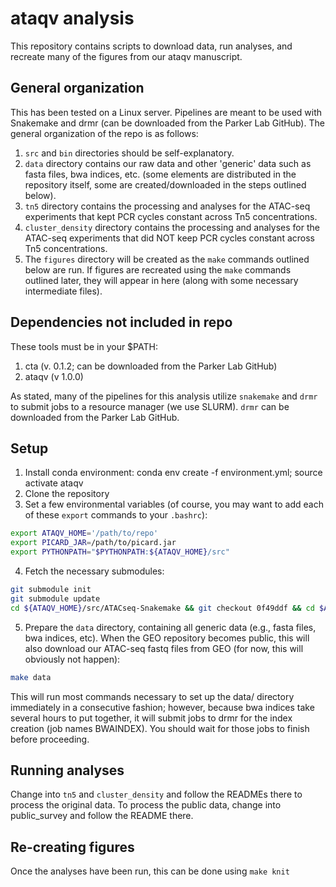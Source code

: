 # ataqv analysis
This repository contains scripts to download data, run analyses, and recreate many of the figures from our ataqv manuscript.

## General organization

This has been tested on a Linux server. Pipelines are meant to be used with Snakemake and drmr (can be downloaded from the Parker Lab GitHub). The general organization of the repo is as follows:

1. `src` and `bin` directories should be self-explanatory.
2. `data` directory contains our raw data and other 'generic' data such as fasta files, bwa indices, etc. (some elements are distributed in the repository itself, some are created/downloaded in the steps outlined below).
3. `tn5` directory contains the processing and analyses for the ATAC-seq experiments that kept PCR cycles constant across Tn5 concentrations.
4. `cluster_density` directory contains the processing and analyses for the ATAC-seq experiments that did NOT keep PCR cycles constant across Tn5 concentrations.
5. The `figures` directory will be created as the `make` commands outlined below are run. If figures are recreated using the `make` commands outlined later, they will appear in here (along with some necessary intermediate files).


## Dependencies not included in repo
These tools must be in your $PATH:
1. cta (v. 0.1.2; can be downloaded from the Parker Lab GitHub)
2. ataqv (v 1.0.0)

As stated, many of the pipelines for this analysis utilize `snakemake` and `drmr` to submit jobs to a resource manager (we use SLURM). `drmr` can be downloaded from the Parker Lab GitHub.

## Setup
1. Install conda environment: conda env create -f environment.yml; source activate ataqv
2. Clone the repository
3. Set a few environmental variables (of course, you may want to add each of these `export` commands to your `.bashrc`):
```bash
export ATAQV_HOME='/path/to/repo'
export PICARD_JAR=/path/to/picard.jar
export PYTHONPATH="$PYTHONPATH:${ATAQV_HOME}/src"
```
4. Fetch the necessary submodules:

```bash
git submodule init
git submodule update
cd ${ATAQV_HOME}/src/ATACseq-Snakemake && git checkout 0f49ddf && cd $ATAQV_HOME
```

5. Prepare the `data` directory, containing all generic data (e.g., fasta files, bwa indices, etc). When the GEO repository becomes public, this will also download our ATAC-seq fastq files from GEO (for now, this will obviously not happen):
```bash
make data
```
This will run most commands necessary to set up the data/ directory immediately in a consecutive fashion; however, because bwa indices take several hours to put together, it will submit jobs to drmr for the index creation (job names BWAINDEX). You should wait for those jobs to finish before proceeding.

## Running analyses
Change into `tn5` and `cluster_density` and follow the READMEs there to process the original data.
To process the public data, change into public_survey and follow the README there.

## Re-creating figures

Once the analyses have been run, this can be done using `make knit`
